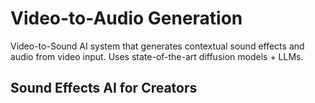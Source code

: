 # Video-to-Audio Generation

Video-to-Sound AI system that generates contextual sound effects and audio from video input. Uses state-of-the-art diffusion models + LLMs.

## Sound Effects AI for Creators